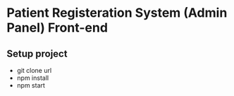 # Patient Registeration System (Admin Panel) Front-end

## Setup project
- git clone url
- npm install
- npm start
